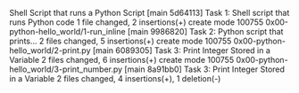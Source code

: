 Shell Script that runs a Python Script
[main 5d64113] Task 1: Shell script that runs Python code
 1 file changed, 2 insertions(+)
 create mode 100755 0x00-python-hello_world/1-run_inline
[main 9986820] Task 2: Python script that prints...
 2 files changed, 5 insertions(+)
 create mode 100755 0x00-python-hello_world/2-print.py
[main 6089305] Task 3: Print Integer Stored in a Variable
 2 files changed, 6 insertions(+)
 create mode 100755 0x00-python-hello_world/3-print_number.py
[main 8a91bb0] Task 3: Print Integer Stored in a Variable
 2 files changed, 4 insertions(+), 1 deletion(-)
